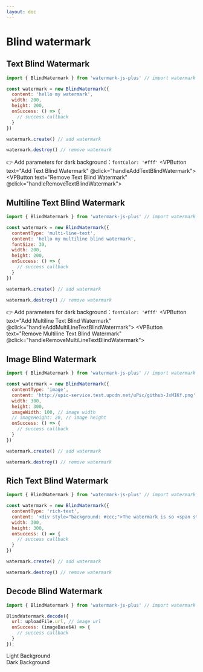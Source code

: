 ```yaml
---
layout: doc
---
```

# Blind watermark

<script setup lang="ts">
import VPButton from 'vitepress/dist/client/theme-default/components/VPButton.vue';
import { ref, getCurrentInstance, onMounted } from 'vue';
import { Plus, Warning } from '@element-plus/icons-vue';
import { BlindWatermark } from '../../src';
import { useData } from 'vitepress';

const { isDark } = useData();
const app = getCurrentInstance();
const decodeBlindImageByLight = ref('');
const decodeBlindImageByDark = ref('');

let textBlindWatermark = null;
let multiLineTextBlindWatermark = null;
let imageBlindWatermark = null;
let richTextBlindWatermark = null;

onMounted(() => {
  // text blind watermark
  textBlindWatermark = new BlindWatermark({
    content: 'hello my watermark',
    width: 200,
    height: 200,
    onSuccess: () => {
      app.appContext.config.globalProperties.$message({
        appendTo: '#app',
        message: 'The text blind watermark added successfully!',
        type: 'success'
      });
    }
  });
  // multiline blind text watermark
  multiLineTextBlindWatermark = new BlindWatermark({
    contentType: 'multi-line-text',
    content: 'hello my multiline blind watermark',
    fontSize: 30,
    width: 200,
    height: 200,
    onSuccess: () => {
      app.appContext.config.globalProperties.$message({
        appendTo: '#app',
        message: 'The multiline text blind watermark added successfully!',
        type: 'success'
      });
    }
  });
  // image blind watermark
  imageBlindWatermark = new BlindWatermark({
    contentType: 'image',
    image: 'https://cdn.jsdelivr.net/gh/zhensherlock/oss@main/uPic/github-mkWBiK.png',
    imageWidth: 200,
    // imageHeight: 20,
    width: 300,
    height: 300,
    onSuccess: () => {
      app.appContext.config.globalProperties.$message({
        appendTo: '#app',
        message: '!The image blind watermark added successfully',
        type: 'success'
      });
    }
  });
  // rich text blind watermark
  richTextBlindWatermark = new BlindWatermark({
    contentType: 'rich-text',
    content: '<div style="background: #ccc;">The watermark is so <span style="color: #f00">good</span>.</div>',
    width: 300,
    height: 300,
    onSuccess: () => {
      app.appContext.config.globalProperties.$message({
        appendTo: '#app',
        message: 'The rich text blind watermark added successfully!',
        type: 'success'
      });
    }
  });
})

const handleAddTextBlindWatermark = () => {
  if (isDark.value) {
    textBlindWatermark.options.fontColor = '#fff'
  }
  textBlindWatermark.create();
};
const handleRemoveTextBlindWatermark = () => {
  textBlindWatermark.destroy();
};

const handleAddMultiLineTextBlindWatermark = () => {
  if (isDark.value) {
    multiLineTextBlindWatermark.options.fontColor = '#fff'
  }
  multiLineTextBlindWatermark.create();
};
const handleRemoveMultiLineTextBlindWatermark = () => {
  multiLineTextBlindWatermark.destroy();
};

const handleAddImageBlindWatermark = () => {
  imageBlindWatermark.create();
};
const handleRemoveImageBlindWatermark = () => {
  imageBlindWatermark.destroy();
};

const handleAddRichTextBlindWatermark = () => {
  richTextBlindWatermark.create();
};
const handleRemoveRichTextBlindWatermark = () => {
  richTextBlindWatermark.destroy();
};

// decode blind watermark
const handleSuccessByLight = (uploadFile) => {
  BlindWatermark.decode({
    url: uploadFile.url,
    onSuccess: (imageBase64) => {
      decodeBlindImageByLight.value = imageBase64
    }
  });
}
const handleSuccessByDark = (uploadFile) => {
  BlindWatermark.decode({
    compositeOperation: 'overlay',
    fillColor: '#fff',
    url: uploadFile.url,
    onSuccess: (imageBase64) => {
      decodeBlindImageByDark.value = imageBase64
    }
  });
}
</script>

## Text Blind Watermark

```js
import { BlindWatermark } from 'watermark-js-plus' // import watermark plugin

const watermark = new BlindWatermark({
  content: 'hello my watermark',
  width: 200,
  height: 200,
  onSuccess: () => {
    // success callback
  }
})

watermark.create() // add watermark

watermark.destroy() // remove watermark
```
👉 Add parameters for dark background：`fontColor: '#fff'`
<el-space>
  <VPButton text="Add Text Blind Watermark" @click="handleAddTextBlindWatermark"></VPButton>
  <VPButton text="Remove Text Blind Watermark" @click="handleRemoveTextBlindWatermark"></VPButton>
</el-space>

## Multiline Text Blind Watermark

```js
import { BlindWatermark } from 'watermark-js-plus' // import watermark plugin

const watermark = new BlindWatermark({
  contentType: 'multi-line-text',
  content: 'hello my multiline blind watermark',
  fontSize: 30,
  width: 200,
  height: 200,
  onSuccess: () => {
    // success callback
  }
})

watermark.create() // add watermark

watermark.destroy() // remove watermark
```
👉 Add parameters for dark background：`fontColor: '#fff'`
<el-space>
  <VPButton text="Add Multiline Text Blind Watermark" @click="handleAddMultiLineTextBlindWatermark"></VPButton>
  <VPButton text="Remove Multiline Text Blind Watermark" @click="handleRemoveMultiLineTextBlindWatermark"></VPButton>
</el-space>

## Image Blind Watermark

```js
import { BlindWatermark } from 'watermark-js-plus' // import watermark plugin

const watermark = new BlindWatermark({
  contentType: 'image',
  content: 'http://upic-service.test.upcdn.net/uPic/github-JxMIKf.png',
  width: 300,
  height: 300,
  imageWidth: 100, // image width
  // imageHeight: 20, // image height
  onSuccess: () => {
    // success callback
  }
})

watermark.create() // add watermark

watermark.destroy() // remove watermark
```
<el-space>
  <VPButton text="Add Image Blind Watermark" @click="handleAddImageBlindWatermark"></VPButton>
  <VPButton text="Remove Image Blind Watermark" @click="handleRemoveImageBlindWatermark"></VPButton>
</el-space>

## Rich Text Blind Watermark

```js
import { BlindWatermark } from 'watermark-js-plus' // import watermark plugin

const watermark = new BlindWatermark({
  contentType: 'rich-text',
  content: '<div style="background: #ccc;">The watermark is so <span style="color: #f00">good</span>.</div>',
  width: 300,
  height: 300,
  onSuccess: () => {
    // success callback
  }
})

watermark.create() // add watermark

watermark.destroy() // remove watermark
```
<el-space>
  <VPButton text="Add RichText Blind Watermark" @click="handleAddRichTextBlindWatermark"></VPButton>
  <VPButton text="Remove Rich Text Blind Watermark" @click="handleRemoveRichTextBlindWatermark"></VPButton>
</el-space>

## Decode Blind Watermark

```js
import { BlindWatermark } from 'watermark-js-plus' // import watermark plugin

BlindWatermark.decode({
  url: uploadFile.url, // image url
  onSuccess: (imageBase64) => {
    // success callback
  }
});
```
<el-row :gutter="20">
  <el-col :span="12">
    <el-tooltip content="Use a light background image" placement="right">
      <el-link :underline="false">
        Light Background<el-icon class="el-icon--right"><Warning /></el-icon>
      </el-link>
    </el-tooltip>
    <div>
      <el-upload
        list-type="picture-card"
        accept="image/*"
        :auto-upload="false"
        :show-file-list="false"
        :on-change="handleSuccessByLight"
      >
        <el-icon><Plus /></el-icon>
      </el-upload>
      <el-image
        v-if="decodeBlindImageByLight"
        style="width: 400px; height: 400px;margin-top: 20px;"
        :src="decodeBlindImageByLight"
        :preview-src-list="[decodeBlindImageByLight]"
        fit="cover"
      />
    </div>
  </el-col>
  <el-col :span="12">
    <el-tooltip content="Use with dark background image" placement="right">
      <el-link :underline="false">
        Dark Background<el-icon class="el-icon--right"><Warning /></el-icon>
      </el-link>
    </el-tooltip>
    <div>
      <el-upload
        list-type="picture-card"
        accept="image/*"
        :auto-upload="false"
        :show-file-list="false"
        :on-change="handleSuccessByDark"
      >
        <el-icon><Plus /></el-icon>
      </el-upload>
      <el-image
        v-if="decodeBlindImageByDark"
        style="width: 400px; height: 400px;margin-top: 20px;"
        :src="decodeBlindImageByDark"
        :preview-src-list="[decodeBlindImageByDark]"
        fit="cover"
      />
    </div>
  </el-col>
</el-row>

[//]: # (<div style="position: relative;">)

[//]: # (  <div style="position: absolute;top:0;bottom: 0;left: 0;right: 0;mix-blend-mode: color-burn;background: #000;"></div>)

[//]: # (  <img width="200" src="http://upic-service.test.upcdn.net/uPic/iShot_2022-11-28_10.35.29-RP6dBG.png" alt="">)

[//]: # (</div>)
